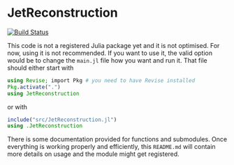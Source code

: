 # JetReconstruction

[![Build Status](https://github.com/gojakuch/JetReconstruction.jl/actions/workflows/CI.yml/badge.svg?branch=main)](https://github.com/gojakuch/JetReconstruction.jl/actions/workflows/CI.yml?query=branch%3Amain)

This code is not a registered Julia package yet and it is not optimised. For now, using it is not recommended. If you want to use it, the valid option would be to change the `main.jl` file how you want and run it. That file should either start with
```julia
using Revise; import Pkg # you need to have Revise installed
Pkg.activate(".")
using JetReconstruction
```
or with
```julia
include("src/JetReconstruction.jl")
using .JetReconstruction
```
There is some documentation provided for functions and submodules. Once everything is working properly and efficiently, this `README.md` will contain more details on usage and the module might get registered.
